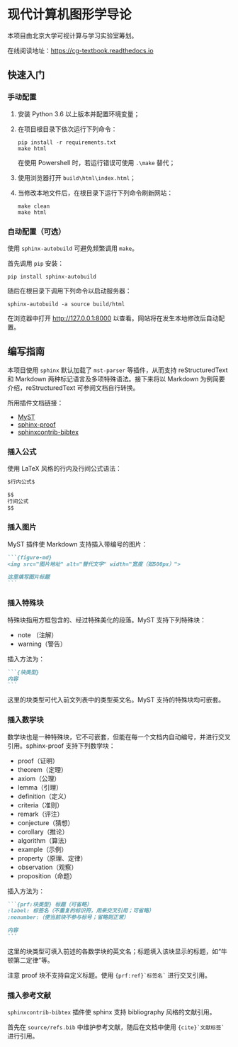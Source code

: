 # 现代计算机图形学导论

本项目由北京大学可视计算与学习实验室筹划。

在线阅读地址：<https://cg-textbook.readthedocs.io>

## 快速入门

### 手动配置

1. 安装 Python 3.6 以上版本并配置环境变量；

2. 在项目根目录下依次运行下列命令：

   ``` shell
   pip install -r requirements.txt
   make html
   ```

   在使用 Powershell 时，若运行错误可使用 `.\make` 替代；

3. 使用浏览器打开 `build\html\index.html`；

4. 当修改本地文件后，在根目录下运行下列命令刷新网站：

   ``` shell
   make clean
   make html
   ```

### 自动配置（可选）

使用 `sphinx-autobuild` 可避免频繁调用 `make`。

首先调用 `pip` 安装：

```shell
pip install sphinx-autobuild
```

随后在根目录下调用下列命令以启动服务器：

```shell
sphinx-autobuild -a source build/html
```

在浏览器中打开 <http://127.0.0.1:8000> 以查看。网站将在发生本地修改后自动配置。

## 编写指南

本项目使用 `sphinx` 默认加载了 `mst-parser` 等插件，从而支持 reStructuredText 和 Markdown 两种标记语言及多项特殊语法。接下来将以 Markdown 为例简要介绍，reStructuredText 可参阅文档自行转换。

所用插件文档链接：

- [MyST](https://myst-parser.readthedocs.io)
- [sphinx-proof](https://sphinx-proof.readthedocs.io)
- [sphinxcontrib-bibtex](https://sphinxcontrib-bibtex.readthedocs.io)

### 插入公式

使用 LaTeX 风格的行内及行间公式语法：

```markdown
$行内公式$

$$
行间公式
$$
```

### 插入图片

MyST 插件使 Markdown 支持插入带编号的图片：

````markdown
```{figure-md}
<img src="图片地址" alt="替代文字" width="宽度（如500px）">

这里填写图片标题
```
````

### 插入特殊块

特殊块指用方框包含的、经过特殊美化的段落。MyST 支持下列特殊块：

- note （注解）
- warning（警告）

插入方法为：

````markdown
```{块类型}
内容
```
````

这里的块类型可代入前文列表中的类型英文名。MyST 支持的特殊块均可嵌套。

### 插入数学块

数学块也是一种特殊块，它不可嵌套，但能在每一个文档内自动编号，并进行交叉引用。sphinx-proof 支持下列数学块：

- proof（证明）
- theorem（定理）
- axiom（公理）
- lemma（引理）
- definition（定义）
- criteria（准则）
- remark（评注）
- conjecture（猜想）
- corollary（推论）
- algorithm（算法）
- example（示例）
- property（原理、定律）
- observation（观察）
- proposition（命题）

插入方法为：

````markdown
```{prf:块类型} 标题（可省略）
:label: 标签名（不重复的标识符，用来交叉引用；可省略）
:nonumber:（使当前块不参与标号；省略则正常）

内容
```
````

这里的块类型可填入前述的各数学块的英文名；标题填入该块显示的标题，如“牛顿第二定律”等。

注意 proof 块不支持自定义标题。使用 `` {prf:ref}`标签名` `` 进行交叉引用。

### 插入参考文献

`sphinxcontrib-bibtex` 插件使 sphinx 支持 bibliography 风格的文献引用。

首先在 `source/refs.bib` 中维护参考文献，随后在文档中使用 `` {cite}`文献标签` ``进行引用。
